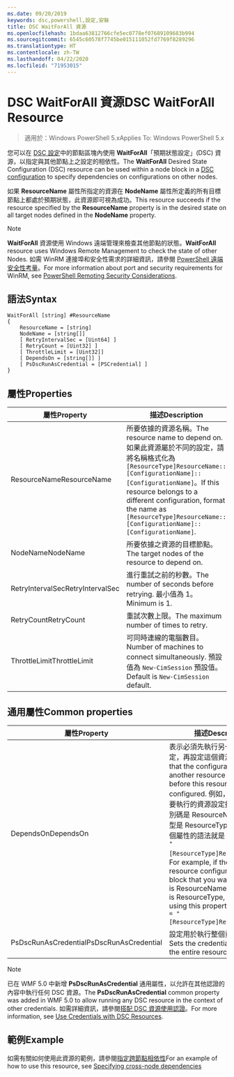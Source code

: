 ```yaml
---
ms.date: 09/20/2019
keywords: dsc,powershell,設定,安裝
title: DSC WaitForAll 資源
ms.openlocfilehash: 1bdaa63812766cfe5ec0778ef07689109683b994
ms.sourcegitcommit: 6545c60578f7745be015111052fd7769f8289296
ms.translationtype: HT
ms.contentlocale: zh-TW
ms.lasthandoff: 04/22/2020
ms.locfileid: "71953015"
---
```

# <a name="dsc-waitforall-resource"></a><span data-ttu-id="18019-103">DSC WaitForAll 資源</span><span class="sxs-lookup"><span data-stu-id="18019-103">DSC WaitForAll Resource</span></span>

> <span data-ttu-id="18019-104">適用於：Windows PowerShell 5.x</span><span class="sxs-lookup"><span data-stu-id="18019-104">Applies To: Windows PowerShell 5.x</span></span>

<span data-ttu-id="18019-105">您可以在 [DSC 設定](../../../configurations/configurations.md)中的節點區塊內使用 **WaitForAll**「預期狀態設定」(DSC) 資源，以指定與其他節點上之設定的相依性。</span><span class="sxs-lookup"><span data-stu-id="18019-105">The **WaitForAll** Desired State Configuration (DSC) resource can be used within a node block in a [DSC configuration](../../../configurations/configurations.md) to specify dependencies on configurations on other nodes.</span></span>

<span data-ttu-id="18019-106">如果 **ResourceName** 屬性所指定的資源在 **NodeName** 屬性所定義的所有目標節點上都處於預期狀態，此資源即可視為成功。</span><span class="sxs-lookup"><span data-stu-id="18019-106">This resource succeeds if the resource specified by the **ResourceName** property is in the desired state on all target nodes defined in the **NodeName** property.</span></span>

> [!NOTE]
> <span data-ttu-id="18019-107">**WaitForAll** 資源使用 Windows 遠端管理來檢查其他節點的狀態。</span><span class="sxs-lookup"><span data-stu-id="18019-107">**WaitForAll** resource uses Windows Remote Management to check the state of other Nodes.</span></span> <span data-ttu-id="18019-108">如需 WinRM 連接埠和安全性需求的詳細資訊，請參閱 [PowerShell 遠端安全性考量](/powershell/scripting/learn/remoting/winrmsecurity?view=powershell-6)。</span><span class="sxs-lookup"><span data-stu-id="18019-108">For more information about port and security requirements for WinRM, see [PowerShell Remoting Security Considerations](/powershell/scripting/learn/remoting/winrmsecurity?view=powershell-6).</span></span>

## <a name="syntax"></a><span data-ttu-id="18019-109">語法</span><span class="sxs-lookup"><span data-stu-id="18019-109">Syntax</span></span>

```Syntax
WaitForAll [string] #ResourceName
{
    ResourceName = [string]
    NodeName = [string[]]
    [ RetryIntervalSec = [Uint64] ]
    [ RetryCount = [Uint32] ]
    [ ThrottleLimit = [Uint32]]
    [ DependsOn = [string[]] ]
    [ PsDscRunAsCredential = [PSCredential] ]
}
```

## <a name="properties"></a><span data-ttu-id="18019-110">屬性</span><span class="sxs-lookup"><span data-stu-id="18019-110">Properties</span></span>

|<span data-ttu-id="18019-111">屬性</span><span class="sxs-lookup"><span data-stu-id="18019-111">Property</span></span> |<span data-ttu-id="18019-112">描述</span><span class="sxs-lookup"><span data-stu-id="18019-112">Description</span></span> |
|---|---|
|<span data-ttu-id="18019-113">ResourceName</span><span class="sxs-lookup"><span data-stu-id="18019-113">ResourceName</span></span> |<span data-ttu-id="18019-114">所要依據的資源名稱。</span><span class="sxs-lookup"><span data-stu-id="18019-114">The resource name to depend on.</span></span> <span data-ttu-id="18019-115">如果此資源屬於不同的設定，請將名稱格式化為 `[ResourceType]ResourceName::[ConfigurationName]::[ConfigurationName]`。</span><span class="sxs-lookup"><span data-stu-id="18019-115">If this resource belongs to a different configuration, format the name as `[ResourceType]ResourceName::[ConfigurationName]::[ConfigurationName]`.</span></span> |
|<span data-ttu-id="18019-116">NodeName</span><span class="sxs-lookup"><span data-stu-id="18019-116">NodeName</span></span> |<span data-ttu-id="18019-117">所要依據之資源的目標節點。</span><span class="sxs-lookup"><span data-stu-id="18019-117">The target nodes of the resource to depend on.</span></span> |
|<span data-ttu-id="18019-118">RetryIntervalSec</span><span class="sxs-lookup"><span data-stu-id="18019-118">RetryIntervalSec</span></span> |<span data-ttu-id="18019-119">進行重試之前的秒數。</span><span class="sxs-lookup"><span data-stu-id="18019-119">The number of seconds before retrying.</span></span> <span data-ttu-id="18019-120">最小值為 1。</span><span class="sxs-lookup"><span data-stu-id="18019-120">Minimum is 1.</span></span> |
|<span data-ttu-id="18019-121">RetryCount</span><span class="sxs-lookup"><span data-stu-id="18019-121">RetryCount</span></span> |<span data-ttu-id="18019-122">重試次數上限。</span><span class="sxs-lookup"><span data-stu-id="18019-122">The maximum number of times to retry.</span></span> |
|<span data-ttu-id="18019-123">ThrottleLimit</span><span class="sxs-lookup"><span data-stu-id="18019-123">ThrottleLimit</span></span> |<span data-ttu-id="18019-124">可同時連線的電腦數目。</span><span class="sxs-lookup"><span data-stu-id="18019-124">Number of machines to connect simultaneously.</span></span> <span data-ttu-id="18019-125">預設值為 `New-CimSession` 預設值。</span><span class="sxs-lookup"><span data-stu-id="18019-125">Default is `New-CimSession` default.</span></span> |

## <a name="common-properties"></a><span data-ttu-id="18019-126">通用屬性</span><span class="sxs-lookup"><span data-stu-id="18019-126">Common properties</span></span>

|<span data-ttu-id="18019-127">屬性</span><span class="sxs-lookup"><span data-stu-id="18019-127">Property</span></span> |<span data-ttu-id="18019-128">描述</span><span class="sxs-lookup"><span data-stu-id="18019-128">Description</span></span> |
|---|---|
|<span data-ttu-id="18019-129">DependsOn</span><span class="sxs-lookup"><span data-stu-id="18019-129">DependsOn</span></span> |<span data-ttu-id="18019-130">表示必須先執行另一個資源的設定，再設定這個資源。</span><span class="sxs-lookup"><span data-stu-id="18019-130">Indicates that the configuration of another resource must run before this resource is configured.</span></span> <span data-ttu-id="18019-131">例如，如果第一個想要執行的資源設定指令碼區塊識別碼是 ResourceName，而其類型是 ResourceType，則使用這個屬性的語法就是 `DependsOn = "[ResourceType]ResourceName"`。</span><span class="sxs-lookup"><span data-stu-id="18019-131">For example, if the ID of the resource configuration script block that you want to run first is ResourceName and its type is ResourceType, the syntax for using this property is `DependsOn = "[ResourceType]ResourceName"`.</span></span> |
|<span data-ttu-id="18019-132">PsDscRunAsCredential</span><span class="sxs-lookup"><span data-stu-id="18019-132">PsDscRunAsCredential</span></span> |<span data-ttu-id="18019-133">設定用於執行整個資源的認證。</span><span class="sxs-lookup"><span data-stu-id="18019-133">Sets the credential for running the entire resource as.</span></span> |

> [!NOTE]
> <span data-ttu-id="18019-134">已在 WMF 5.0 中新增 **PsDscRunAsCredential** 通用屬性，以允許在其他認證的內容中執行任何 DSC 資源。</span><span class="sxs-lookup"><span data-stu-id="18019-134">The **PsDscRunAsCredential** common property was added in WMF 5.0 to allow running any DSC resource in the context of other credentials.</span></span> <span data-ttu-id="18019-135">如需詳細資訊，請參閱[搭配 DSC 資源使用認證](../../../configurations/runasuser.md)。</span><span class="sxs-lookup"><span data-stu-id="18019-135">For more information, see [Use Credentials with DSC Resources](../../../configurations/runasuser.md).</span></span>

## <a name="example"></a><span data-ttu-id="18019-136">範例</span><span class="sxs-lookup"><span data-stu-id="18019-136">Example</span></span>

<span data-ttu-id="18019-137">如需有關如何使用此資源的範例，請參閱[指定跨節點相依性](../../../configurations/crossNodeDependencies.md)</span><span class="sxs-lookup"><span data-stu-id="18019-137">For an example of how to use this resource, see [Specifying cross-node dependencies](../../../configurations/crossNodeDependencies.md)</span></span>